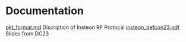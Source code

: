 
# Documentation #



[pkt_format.md](pkt_format.md)                   Discription of Insteon RF Protocal
[insteon_defcon23.pdf](insteon_defcon23.pdf)            Slides from DC23

